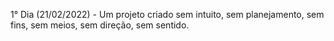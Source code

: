 1° Dia (21/02/2022) - Um projeto criado sem intuito, sem planejamento, sem fins, sem meios, sem direção, sem sentido.
